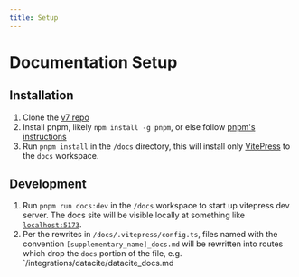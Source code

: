 ```yaml
---
title: Setup
---
```


# Documentation Setup

## Installation
1. Clone the [v7 repo](https://github.com/pubpub/V7)
1. Install pnpm, likely `npm install -g pnpm`, or else follow [pnpm's instructions](https://pnpm.io/installation)
1. Run `pnpm install` in the `/docs` directory, this will install only [VitePress](https://vitepress.dev/) to the `docs` workspace.

## Development
1. Run `pnpm run docs:dev` in the `/docs` workspace to start up vitepress dev server. The docs site will be visible locally at something like [`localhost:5173`](localhost:5173).
1. Per the rewrites in `/docs/.vitepress/config.ts`, files named with the convention `[supplementary_name]_docs.md` will be rewritten into routes which drop the `docs` portion of the file, e.g. `/integrations/datacite/datacite_docs.md
